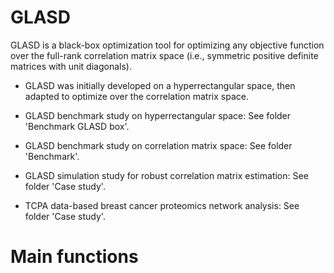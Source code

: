 # GLASD

GLASD is a black-box optimization tool for optimizing any objective function over the full-rank correlation matrix space (i.e., symmetric positive definite matrices with unit diagonals).

- GLASD was initially developed on a hyperrectangular space, then adapted to optimize over the correlation matrix space.

- GLASD benchmark study on hyperrectangular space: See folder 'Benchmark GLASD box'.

- GLASD benchmark study on correlation matrix space: See folder 'Benchmark'.

- GLASD simulation study for robust correlation matrix estimation: See folder 'Case study'.

- TCPA data-based breast cancer proteomics network analysis: See folder 'Case study'.

# Main functions





